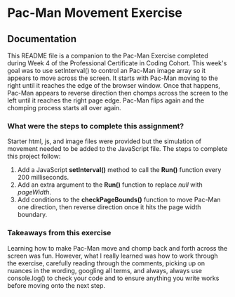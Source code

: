 # Pac-Man Movement Exercise

## Documentation

This README file is a companion to the Pac-Man Exercise completed during Week 4 of the Professional Certificate in Coding Cohort. This week's goal was to use setInterval() to control an Pac-Man image array so it appears to move across the screen. It starts with Pac-Man moving to the right until it reaches the edge of the browser window. Once that happens, Pac-Man appears to reverse direction then chomps across the screen to the left until it reaches the right page edge. Pac-Man flips again and the chomping process starts all over again.


### What were the steps to complete this assignment? 

Starter html, js, and image files were provided but the simulation of movement needed to be added to the JavaScript file. The steps to complete this project follow:
1. Add a JavaScript **setInterval()** method to call the **Run()** function every 200 milliseconds.
2. Add an extra argument to the **Run()** function to replace *null* with *pageWidth*.
3. Add conditions to the **checkPageBounds()** function to move Pac-Man one direction, then reverse direction once it hits the page width boundary.

### Takeaways from this exercise

Learning how to make Pac-Man move and chomp back and forth across the screen was fun. However, what I really learned was how to work through the exercise, carefully reading through the comments, picking up on nuances in the wording, googling all terms, and always, always use console.log() to check your code and to ensure anything you write works before moving onto the next step.


